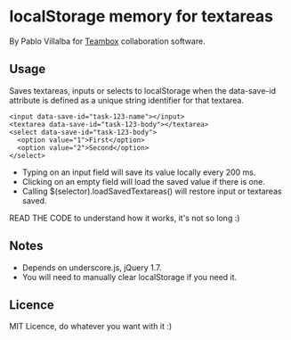 localStorage memory for textareas
=================================

By Pablo Villalba for [Teambox](http://teambox.com) collaboration software.

Usage
-----

Saves textareas, inputs or selects to localStorage when the data-save-id attribute
is defined as a unique string identifier for that textarea.

    <input data-save-id="task-123-name"></input>
    <textarea data-save-id="task-123-body"></textarea>
    <select data-save-id="task-123-body">
      <option value="1">First</option>
      <option value="2">Second</option>
    </select>

- Typing on an input field will save its value locally every 200 ms.
- Clicking on an empty field will load the saved value if there is one.
- Calling $(selector).loadSavedTextareas() will restore input or textareas saved.

READ THE CODE to understand how it works, it's not so long :)

Notes
-----

- Depends on underscore.js, jQuery 1.7.
- You will need to manually clear localStorage if you need it.

Licence
-------

MIT Licence, do whatever you want with it :)

